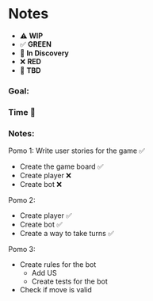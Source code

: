 # Notes

* ⚠️ **WIP**  
* ✅ **GREEN**  
* 🧠 **In Discovery**  
* ❌ **RED**  
* 📝 **TBD**  

### Goal: 
### Time 🍅
### Notes:


Pomo 1:
Write user stories for the game ✅
* Create the game board ✅
* Create player ❌
* Create bot ❌


Pomo 2:
* Create player  ✅
* Create bot ✅
* Create a way to take turns  ✅

Pomo 3:
* Create rules for the bot
  * Add US 
  * Create tests for the bot
* Check if move is valid



